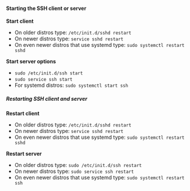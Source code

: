 #### Starting the SSH client or server
**Start client**
- On older distros type: `/etc/init.d/sshd restart`
- On newer distros type: `service sshd restart`
- On even newer distros that use systemd type: `sudo systemctl restart sshd`

**Start server options**
- `sudo /etc/init.d/ssh start`
- `sudo service ssh start`
- For systemd distros: `sudo systemctl start ssh`

##### Restarting SSH client and server

**Restart client**
- On older distros type: `/etc/init.d/sshd restart`
- On newer distros type: `service sshd restart`
- On even newer distros that use systemd type: `sudo systemctl restart sshd`

**Restart server**
- On older distros type: `sudo /etc/init.d/ssh restart`
- On newer distros type: `sudo service ssh restart`
- On even newer distros that use systemd type: `sudo systemctl restart ssh`

